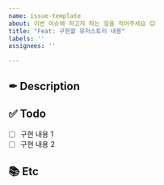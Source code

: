 ```yaml
---
name: issue-template
about: 이번 이슈에 하고자 하는 일을 적어주세요 😊
title: "Feat: 구현할 유저스토리 내용"
labels: ''
assignees: ''

---
```


## ✒ Description
<!-- 설명을 작성해 주세요. -->


## ✅ Todo
- [ ] 구현 내용 1
- [ ] 구현 내용 2 

## 📚 Etc
<!-- 참고한 블로그나 배운점 -->
